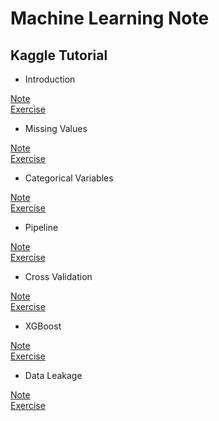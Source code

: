 # Machine Learning Note


## Kaggle Tutorial

- Introduction

[Note](https://github.com/kh4vv/ML_Study_Note/blob/origin/ML/introduction.ipynb)  
[Exercise](https://github.com/kh4vv/ML_Study_Note/blob/origin/ML/exercise-introduction.ipynb)   

- Missing Values

[Note](https://github.com/kh4vv/ML_Study_Note/blob/origin/ML/missing-values.ipynb)  
[Exercise](https://github.com/kh4vv/ML_Study_Note/blob/origin/ML/exercise-missing-values.ipynb)  

- Categorical Variables

[Note](https://github.com/kh4vv/ML_Study_Note/blob/origin/ML/categorical-variables.ipynb)  
[Exercise](https://github.com/kh4vv/ML_Study_Note/blob/origin/ML/exercise-categorical-variables.ipynb)  

- Pipeline

[Note](https://github.com/kh4vv/ML_Study_Note/blob/origin/ML/pipelines.ipynb)  
[Exercise](https://github.com/kh4vv/ML_Study_Note/blob/origin/ML/exercise-pipelines.ipynb)

- Cross Validation

[Note](https://github.com/kh4vv/ML_Study_Note/blob/origin/ML/cross-validation.ipynb)  
[Exercise](https://github.com/kh4vv/ML_Study_Note/blob/origin/ML/exercise-cross-validation.ipynb)

- XGBoost

[Note](https://github.com/kh4vv/ML_Study_Note/blob/origin/ML/xgboost.ipynb)  
[Exercise](https://github.com/kh4vv/ML_Study_Note/blob/origin/ML/exercise-xgboost.ipynb)

- Data Leakage

[Note](https://github.com/kh4vv/ML_Study_Note/blob/origin/ML/data-leakage.ipynb)  
[Exercise](https://github.com/kh4vv/ML_Study_Note/blob/origin/ML/exercise-data-leakage.ipynb)




